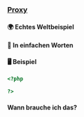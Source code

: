 ### [Proxy](/proxy.md)

#### 🌍 Echtes Weltbeispiel


#### 💬 In einfachen Worten
#### 🖥 Beispiel

```php 
<?php

?>
```

#### Wann brauche ich das? 
